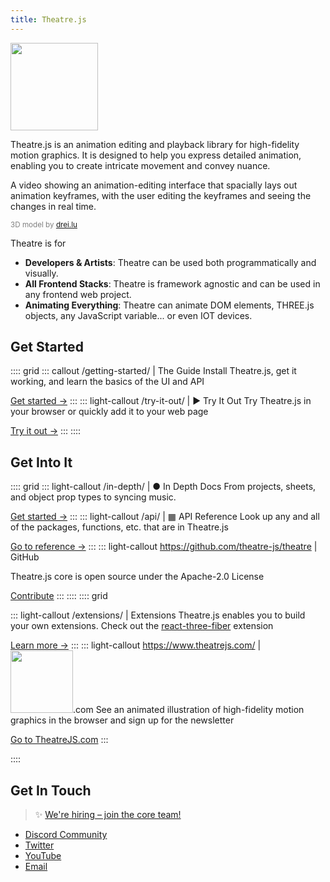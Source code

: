 ```yaml
---
title: Theatre.js
---
```


<img src="/public/theatrejs-logo-black.svg" width="140">

Theatre.js is an animation editing and playback library for high-fidelity motion graphics. It is designed to help you express detailed animation, enabling you to create intricate movement and convey nuance.

<VideoWithDescription autoplay="autoplay" src="/preview-1.mp4">A video showing an animation-editing interface that spacially lays out animation keyframes, with the user editing the keyframes and seeing the changes in real time.</VideoWithDescription>

<p style="margin: 0; color: grey">
  <sub>3D model by <a href="https://sketchfab.com/models/91964c1ce1a34c3985b6257441efa500">drei.lu</a></sub>
</p>

Theatre is for

- **Developers & Artists**: Theatre can be used both programmatically and visually.
- **All Frontend Stacks**: Theatre is framework agnostic and can be used in any frontend web project.
- **Animating Everything**: Theatre can animate DOM elements, THREE.js objects, any JavaScript variable... or even IOT devices.

## Get Started

:::: grid
::: callout /getting-started/ | <BookIcon/> The Guide
Install Theatre.js, get it working, and learn the basics of the UI and API

[Get started →](/getting-started/)
:::
::: light-callout /try-it-out/ | ▶ Try It Out
Try Theatre.js in your browser or quickly add it to your web page

[Try it out →](/try-it-out/)
:::
::::

## Get Into It

:::: grid
::: light-callout /in-depth/ | ● In Depth Docs
From projects, sheets, and object prop types to syncing music.

[Get started →](/in-depth/)
:::
::: light-callout /api/ | ▦ API Reference
Look up any and all of the packages, functions, etc. that are in Theatre.js

[Go to reference →](/api/)
:::
::: light-callout https://github.com/theatre-js/theatre | <GitHubLogoIcon style="vertical-align: text-top"/> GitHub

Theatre.js core is open source under the Apache-2.0 License <LicenseIcon style="vertical-align: middle"/>

[Contribute](https://github.com/theatre-js/theatre)
:::
::::
:::: grid

::: light-callout /extensions/ | <ExtensionIcon style="vertical-align: text-top"/> Extensions
Theatre.js enables you to build your own extensions. Check out the [react-three-fiber](extensions/r3f) extension

[Learn more →](/extensions/)
:::
::: light-callout https://www.theatrejs.com/ | <img src="/public/theatrejs-logo-black.svg" width="100">.com
See an animated illustration of high-fidelity motion graphics in the browser and sign up for the newsletter

[Go to TheatreJS.com](https://www.theatrejs.com/)
:::

::::

## Get In Touch

> ✨ [We're hiring – join the core team!](https://join.theatrejs.com/)

- [Discord Community](https://discord.gg/bm9f8F9Y9N)
- [Twitter](https://twitter.com/ariaminaei)
- [YouTube](https://www.youtube.com/channel/UCsp9XOCs8v2twyq5kMLzS2Q)
- [Email](mailto:hello@theatrejs.com)
